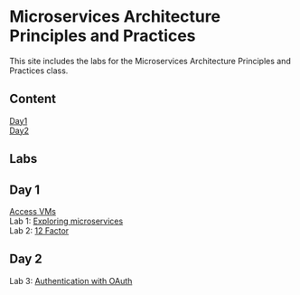 # Microservices Architecture Principles and Practices 

This site includes the labs for the Microservices Architecture Principles and Practices class.

## Content   
[Day1](Content/Microservices-Day1.pdf)   
[Day2](Content/Microservices-Day2.pdf)   

## Labs

## Day 1
[Access VMs](labs/lab-info.md/)   
Lab 1: [Exploring microservices](labs/day1/microservices.md)   
Lab 2: [12 Factor](labs/day1/12-factor.md)   

## Day 2
Lab 3: [Authentication with OAuth](labs/day2/oauth.md)   
